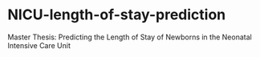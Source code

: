 # NICU-length-of-stay-prediction
Master Thesis: Predicting the Length of Stay of Newborns in the Neonatal Intensive Care Unit
